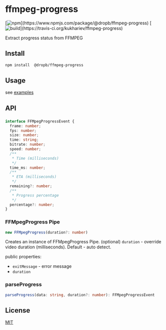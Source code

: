 # ffmpeg-progress

[![npm](https://img.shields.io/npm/v/@dropb/ffmpeg-progress.svg?)](https://www.npmjs.com/package/@dropb/ffmpeg-progress)
[![build](https://img.shields.io/travis/kukhariev/ffmpeg-progress.svg?)](https://travis-ci.org/kukhariev/ffmpeg-progress)

Extract progress status from FFMPEG

## Install

```sh
npm install  @dropb/ffmpeg-progress
```

## Usage

see [examples](./examples/)

## API
###
```ts
interface FFMpegProgressEvent {
  frame: number;
  fps: number;
  size: number;
  time: string;
  bitrate: number;
  speed: number;
  /**
   * Time (milliseconds)
   */
  time_ms: number;
  /**
   * ETA (milliseconds)
   */
  remaining?: number;
  /**
   * Progress percentage
   */
  percentage?: number;
}
```
### FFMpegProgress Pipe

```ts
new FFMpegProgress(duration?: number)
```

Creates an instance of FFMpegProgress Pipe.
(optional) `duration` - override video duration (milliseconds). Default - auto detect.

public properties:

- `exitMessage` - error message
- `duration`

### parseProgress

```ts
parseProgress(data: string, duration?: number): FFMpegProgressEvent
```
## License

[MIT](LICENSE)
